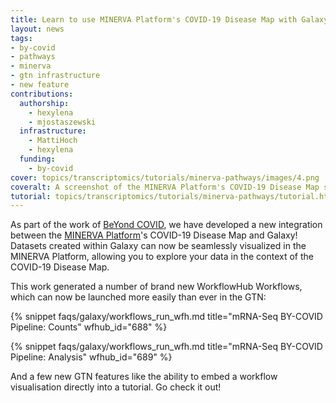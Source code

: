 ```yaml
---
title: Learn to use MINERVA Platform's COVID-19 Disease Map with Galaxy
layout: news
tags:
- by-covid
- pathways
- minerva
- gtn infrastructure
- new feature
contributions:
  authorship:
    - hexylena
    - mjostaszewski
  infrastructure:
    - MattiHoch
    - hexylena
  funding:
    - by-covid
cover: topics/transcriptomics/tutorials/minerva-pathways/images/4.png
coveralt: A screenshot of the MINERVA Platform's COVID-19 Disease Map showing the PAMP signalling pathway submap in view in center as well as some genes in a table to the right.
tutorial: topics/transcriptomics/tutorials/minerva-pathways/tutorial.html
---
```


As part of the work of [BeYond COVID](https://by-covid.org/), we have developed a new integration between the [MINERVA Platform](https://covid19map.elixir-luxembourg.org/minerva/)'s COVID-19 Disease Map and Galaxy! Datasets created within Galaxy can now be seamlessly visualized in the MINERVA Platform, allowing you to explore your data in the context of the COVID-19 Disease Map.

This work generated a number of brand new WorkflowHub Workflows, which can now be launched more easily than ever in the GTN:

{% snippet faqs/galaxy/workflows_run_wfh.md title="mRNA-Seq BY-COVID Pipeline: Counts" wfhub_id="688" %}

{% snippet faqs/galaxy/workflows_run_wfh.md title="mRNA-Seq BY-COVID Pipeline: Analysis" wfhub_id="689" %}

And a few new GTN features like the ability to embed a workflow visualisation directly into a tutorial.
Go check it out!


